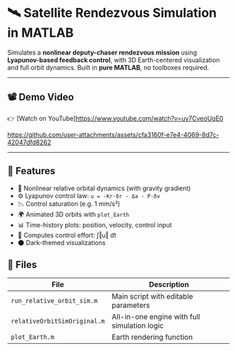 # 🛰️ Satellite Rendezvous Simulation in MATLAB

Simulates a **nonlinear deputy-chaser rendezvous mission** using **Lyapunov-based feedback control**, with 3D Earth-centered visualization and full orbit dynamics. Built in **pure MATLAB**, no toolboxes required.


---

## 📽️ Demo Video

👉 [Watch on YouTube]https://www.youtube.com/watch?v=uv7CveoUqE0


https://github.com/user-attachments/assets/cfa3160f-e7e4-4069-8d7c-42047dfd8262


---

## 📌 Features

- 🚀 Nonlinear relative orbital dynamics (with gravity gradient)
- ⚙️ Lyapunov control law: `u = -Kr·δr - Δa - P·δv`
- 📉 Control saturation (e.g. 1 mm/s²)
- 🌍 Animated 3D orbits with `plot_Earth`
- 📊 Time-history plots: position, velocity, control input
- 🧮 Computes control effort: ∫‖u‖ dt
- 🌑 Dark-themed visualizations

## 📁 Files

| File                          | Description                                    |
|-------------------------------|------------------------------------------------|
| `run_relative_orbit_sim.m`    | Main script with editable parameters           |
| `relativeOrbitSimOriginal.m`  | All-in-one engine with full simulation logic   |
| `plot_Earth.m`                | Earth rendering function                       |
